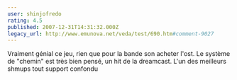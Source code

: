 ```yaml
---
user: shinjofredo
rating: 4.5
published: 2007-12-31T14:31:32.000Z
legacy_url: http://www.emunova.net/veda/test/690.htm#comment-9027
---
```

Vraiment génial ce jeu, rien que pour la bande son acheter l'ost. Le système de "chemin" est très bien pensé, un hit de la dreamcast. L'un des meilleurs shmups tout support confondu